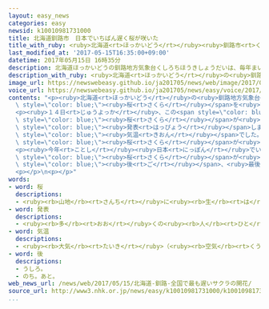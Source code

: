 ```yaml
---
layout: easy_news
categories: easy
newsid: k10010981731000
title: 北海道釧路市　日本でいちばん遅く桜が咲いた
title_with_ruby: <ruby>北海道<rt>ほっかいどう</rt></ruby><ruby>釧路市<rt>くしろし</rt></ruby>　<ruby>日本<rt>にっぽん</rt></ruby>でいちばん<ruby>遅<rt>おそ</rt></ruby>く<ruby>桜<rt>さくら</rt></ruby>が<ruby>咲<rt>さ</rt></ruby>いた
last_modified_at: '2017-05-15T16:35:00+09:00'
datetime: 2017年05月15日 16時35分
description: 北海道ほっかいどうの釧路地方気象台くしろちほうきしょうだいは、毎年まいとし、釧路市くしろしにある公園こうえんの「エゾヤマザクラ」という桜さくらを調しらべて、花はなが咲さくとみんなに知しらせています。
description_with_ruby: <ruby>北海道<rt>ほっかいどう</rt></ruby>の<ruby>釧路地方気象台<rt>くしろちほうきしょうだい</rt></ruby>は、<ruby>毎年<rt>まいとし</rt></ruby>、<ruby>釧路市<rt>くしろし</rt></ruby>にある<ruby>公園<rt>こうえん</rt></ruby>の「エゾヤマザクラ」という<ruby>桜<rt>さくら</rt></ruby>を<ruby>調<rt>しら</rt></ruby>べて、<ruby>花<rt>はな</rt></ruby>が<ruby>咲<rt>さ</rt></ruby>くとみんなに<ruby>知<rt>し</rt></ruby>らせています。
image_url: https://newswebeasy.github.io/ja201705/news/web/image/2017/05/15/k10010981731000.jpg
voice_url: https://newswebeasy.github.io/ja201705/news/easy/voice/2017/05/15/k10010981731000.mp3
contents: "<p><ruby>北海道<rt>ほっかいどう</rt></ruby>の<ruby>釧路地方気象台<rt>くしろちほうきしょうだい</rt></ruby>は、<ruby>毎年<rt>まいとし</rt></ruby>、<ruby>釧路市<rt>くしろし</rt></ruby>にある<ruby>公園<rt>こうえん</rt></ruby>の「エゾヤマザクラ」という<span\
  \ style=\"color: blue;\"><ruby>桜<rt>さくら</rt></ruby></span>を<ruby>調<rt>しら</rt></ruby>べて、<ruby>花<rt>はな</rt></ruby>が<ruby>咲<rt>さ</rt></ruby>くとみんなに<ruby>知<rt>し</rt></ruby>らせています。</p>\n\
  <p><ruby>１４日<rt>じゅうよっか</rt></ruby>、この<span style=\"color: blue;\"><ruby>桜<rt>さくら</rt></ruby></span>に５つ<ruby>以上<rt>いじょう</rt></ruby>の<ruby>花<rt>はな</rt></ruby>が<ruby>咲<rt>さ</rt></ruby>いていたため「<ruby>釧路市<rt>くしろし</rt></ruby>で<span\
  \ style=\"color: blue;\"><ruby>桜<rt>さくら</rt></ruby></span>が<ruby>咲<rt>さ</rt></ruby>きました」と<span\
  \ style=\"color: blue;\"><ruby>発表<rt>はっぴょう</rt></ruby></span>しました。この<ruby>日<rt>ひ</rt></ruby>は<ruby>少<rt>すこ</rt></ruby>し<ruby>寒<rt>さむ</rt></ruby>くて４<ruby>月<rt>がつ</rt></ruby>の<ruby>終<rt>お</rt></ruby>わりごろの<span\
  \ style=\"color: blue;\"><ruby>気温<rt>きおん</rt></ruby></span>でした。<ruby>公園<rt>こうえん</rt></ruby>に<ruby>来<rt>き</rt></ruby>た<ruby>女性<rt>じょせい</rt></ruby>は「まだ<ruby>寒<rt>さむ</rt></ruby>いので<span\
  \ style=\"color: blue;\"><ruby>桜<rt>さくら</rt></ruby></span>が<ruby>咲<rt>さ</rt></ruby>いたと<ruby>聞<rt>き</rt></ruby>いて<ruby>驚<rt>おどろ</rt></ruby>きました。<ruby>早<rt>はや</rt></ruby>くたくさん<ruby>咲<rt>さ</rt></ruby>いてほしいです」と<ruby>話<rt>はな</rt></ruby>していました。</p>\n\
  <p><ruby>今年<rt>ことし</rt></ruby><ruby>日本<rt>にっぽん</rt></ruby>でいちばん<ruby>早<rt>はや</rt></ruby>く<span\
  \ style=\"color: blue;\"><ruby>桜<rt>さくら</rt></ruby></span>が<ruby>咲<rt>さ</rt></ruby>いたのは<ruby>沖縄県<rt>おきなわけん</rt></ruby><ruby>那覇<rt>なは</rt></ruby><ruby>市<rt>し</rt></ruby>で、１<ruby>月<rt>がつ</rt></ruby><ruby>１４日<rt>じゅうよっか</rt></ruby>でした。そのあとほかの<ruby>所<rt>ところ</rt></ruby>でもだんだん<ruby>咲<rt>さ</rt></ruby>いていって、４か<ruby>月<rt>げつ</rt></ruby><span\
  \ style=\"color: blue;\"><ruby>後<rt>ご</rt></ruby></span>、<ruby>最後<rt>さいご</rt></ruby>に<ruby>釧路市<rt>くしろし</rt></ruby>で<ruby>咲<rt>さ</rt></ruby>きました。</p>\n\
  <p></p>\n<p></p>"
words:
- word: 桜
  descriptions:
  - <ruby><rb>山地</rb><rt>さんち</rt></ruby>に<ruby><rb>生</rb><rt>は</rt></ruby>え、<ruby><rb>公園</rb><rt>こうえん</rt></ruby>や<ruby><rb>庭</rb><rt>にわ</rt></ruby>にも<ruby><rb>植</rb><rt>う</rt></ruby>える<ruby><rb>木</rb><rt>き</rt></ruby>。ソメイヨシノ・シダレザクラ・ヤマザクラなど<ruby><rb>種類</rb><rt>しゅるい</rt></ruby>が<ruby><rb>多</rb><rt>おお</rt></ruby>い。<ruby><rb>春</rb><rt>はる</rt></ruby>、うすもも<ruby><rb>色</rb><rt>いろ</rt></ruby>の<ruby><rb>美</rb><rt>うつく</rt></ruby>しい<ruby><rb>花</rb><rt>はな</rt></ruby>が<ruby><rb>咲</rb><rt>さ</rt></ruby>く。<ruby><rb>日本</rb><rt>にっぽん</rt></ruby>の「<ruby><rb>国花</rb><rt>こっか</rt></ruby>」とされる。
- word: 発表
  descriptions:
  - <ruby><rb>多</rb><rt>おお</rt></ruby>くの<ruby><rb>人</rb><rt>ひと</rt></ruby>に<ruby><rb>広</rb><rt>ひろ</rt></ruby>く<ruby><rb>知</rb><rt>し</rt></ruby>らせること。
- word: 気温
  descriptions:
  - <ruby><rb>大気</rb><rt>たいき</rt></ruby>（<ruby><rb>空気</rb><rt>くうき</rt></ruby>）の<ruby><rb>温度</rb><rt>おんど</rt></ruby>。
- word: 後
  descriptions:
  - うしろ。
  - のち。あと。
web_news_url: /news/web/2017/05/15/北海道-釧路-全国で最も遅いサクラの開花/
source_url: http://www3.nhk.or.jp/news/easy/k10010981731000/k10010981731000.html
...
```

